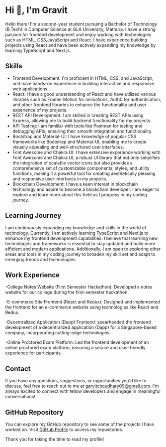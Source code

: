 # Hi 👋, I'm Gravit

Hello there! I'm a second-year student pursuing a Bachelor of Technology (B.Tech) in Computer Science at GLA University, Mathura. I have a strong passion for frontend development and enjoy working with technologies such as HTML, CSS,JavaScript and React. I have experience building projects using React and have been actively expanding my knowledge by learning TypeScript and Next.js.

## Skills

- Frontend Development: I'm proficient in HTML, CSS, and JavaScript, and have hands-on experience in building interactive and responsive web applications.
- React: I have a good understanding of React and have utilized various libraries such as Framer Motion for animations, Auth0 for authentication, and other frontend libraries to enhance the functionality and user experience of my projects.
- REST API Development: I am skilled in creating REST APIs using Express, allowing me to build backend functionality for my projects.
- API Testing: I am familiar with tools like Postman for testing and debugging APIs, ensuring their smooth integration and functionality.
- Bootstrap and Material-UI: I have knowledge of popular CSS frameworks like Bootstrap and Material-UI, enabling me to create visually appealing and well-structured user interfaces.
- Font Awesome and Chakra UI: I have extensive experience working with Font Awesome and Chakra UI, a robust UI library that not only simplifies the integration of scalable vector icons but also provides a comprehensive set of customizable components, styles, and utility functions, making it a powerful tool for creating aesthetically pleasing and responsive user interfaces in my projects.
- Blockchain Development: I have a keen interest in blockchain technology and aspire to become a blockchain developer. I am eager to explore and learn more about this field as I progress in my coding journey.

## Learning Journey

I am continuously expanding my knowledge and skills in the world of technology. Currently, I am actively learning TypeScript and Next.js to enhance my frontend development capabilities. I believe that learning new technologies and frameworks is essential to stay updated and build more efficient and modern applications. Additionally, I am open to exploring other areas and tools in my coding journey to broaden my skill set and adapt to emerging trends and technologies.


## Work Experience

-College Notes Website (First Semester Hackathon):
Developed a notes website for our college during the first-semester hackathon.

-E-commerce Site Frontend (React and Redux):
Designed and implemented the frontend for an e-commerce website using technologies like React and Redux.

-Decentralized Application (Dapp) Frontend:
spearheaded the frontend development of a decentralized application (Dapp) for a Singapore-based company, incorporating cutting-edge technologies.

-Online Proctored Exam Platform:
Led the frontend development of an online proctored exam platform, ensuring a secure and user-friendly experience for participants.


## Contact

If you have any questions, suggestions, or opportunities you'd like to discuss, feel free to reach out to me at garvitchoudhary09@gmail.com. I'm always excited to connect with fellow developers and engage in meaningful conversations!

## GitHub Repository

You can explore my GitHub repository to see some of the projects I have worked on. Visit [GitHub Profile](https://github.com/gravit09) to access my repositories.

Thank you for taking the time to read my profile!
